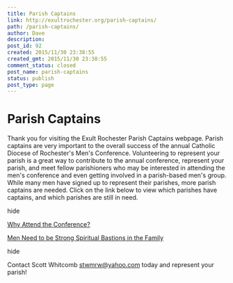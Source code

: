 ```yaml
---
title: Parish Captains
link: http://exultrochester.org/parish-captains/
path: /parish-captains/
author: Dave
description:
post_id: 92
created: 2015/11/30 23:38:55
created_gmt: 2015/11/30 23:38:55
comment_status: closed
post_name: parish-captains
status: publish
post_type: page
---
```


# Parish Captains

Thank you for visiting the Exult Rochester Parish Captains webpage. Parish captains are very important to the overall success of the annual Catholic Diocese of Rochester's Men's Conference. Volunteering to represent your parish is a great way to contribute to the annual conference, represent your parish, and meet fellow parishioners who may be interested in attending the men's conference and even getting involved in a parish-based men's group. While many men have signed up to represent their parishes, more parish captains are needed. Click on the link below to view which parishes have captains, and which parishes are still in need.   

hide

[Why Attend the Conference?](/wp-content/uploads/2017/05/2017-Exult-Invitation.pdf)

[Men Need to be Strong Spiritual Bastions in the Family](http://www.ncregister.com/blog/philip-kosloski/men-need-to-be-strong-spiritual-bastions-in-the-family#ixzz4Co5Hhnv7)

hide

Contact Scott Whitcomb <stwmrw@yahoo.com> today and represent your parish!
